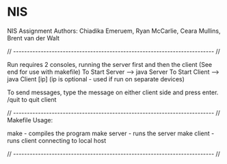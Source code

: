 # NIS
NIS Assignment
Authors:  Chiadika Emeruem, Ryan McCarlie, Ceara Mullins, Brent van der Walt

// ------------------------------------------------------------------------- //

Run requires 2 consoles, running the server first and then the client (See end for use with makefile)
To Start Server --> java Server
To Start Client --> java Client [ip]
(ip is optional - used if run on separate devices)

To send messages, type the message on either client side and press enter.
/quit to quit client

// ------------------------------------------------------------------------- //
Makefile Usage:

make
    - compiles the program
make server
    - runs the server
make client
    - runs client connecting to local host

// ------------------------------------------------------------------------- //
